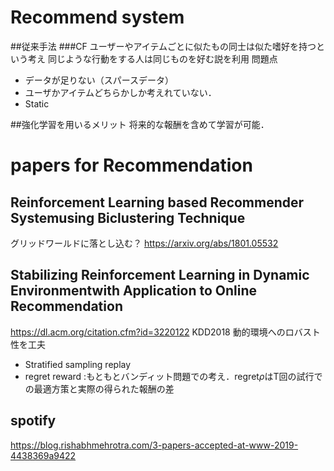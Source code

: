 # Recommend system
##従来手法
###CF
ユーザーやアイテムごとに似たもの同士は似た嗜好を持つという考え
同じような行動をする人は同じものを好む説を利用
問題点 
- データが足りない（スパースデータ）
- ユーザかアイテムどちらかしか考えれていない．
- Static

##強化学習を用いるメリット
将来的な報酬を含めて学習が可能．


# papers for Recommendation

## Reinforcement Learning based Recommender Systemusing Biclustering Technique
グリッドワールドに落とし込む？
https://arxiv.org/abs/1801.05532

## Stabilizing Reinforcement Learning in Dynamic Environmentwith Application to Online Recommendation
https://dl.acm.org/citation.cfm?id=3220122
KDD2018
動的環境へのロバスト性を工夫
- Stratified sampling replay
- regret reward :もともとバンディット問題での考え．regret$\rho$はT回の試行での最適方策と実際の得られた報酬の差

## spotify
https://blog.rishabhmehrotra.com/3-papers-accepted-at-www-2019-4438369a9422
